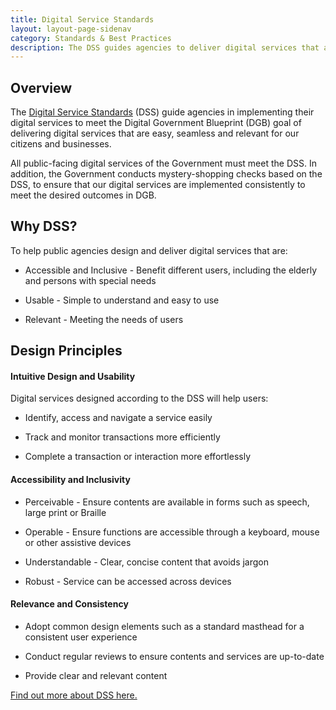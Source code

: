 ```yaml
---
title: Digital Service Standards
layout: layout-page-sidenav
category: Standards & Best Practices
description: The DSS guides agencies to deliver digital services that are easy, seamless and relevant for citizens and businesses
---
```


## Overview

The [Digital Service Standards](https://www.tech.gov.sg/digital-service-standards) (DSS) guide agencies in implementing their digital services to meet the Digital Government Blueprint (DGB) goal of delivering digital services that are easy, seamless and relevant for our citizens and businesses.

All public-facing digital services of the Government must meet the DSS. In addition, the Government conducts mystery-shopping checks based on the DSS, to ensure that our digital services are implemented consistently to meet the desired outcomes in DGB.

## Why DSS?

To help public agencies design and deliver digital services that are:

- Accessible and Inclusive - Benefit different users, including the elderly and persons with special needs

- Usable - Simple to understand and easy to use

- Relevant - Meeting the needs of users

## Design Principles

#### Intuitive Design and Usability

Digital services designed according to the DSS will help users:

- Identify, access and navigate a service easily

- Track and monitor transactions more efficiently

- Complete a transaction or interaction more effortlessly

#### Accessibility and Inclusivity

- Perceivable - Ensure contents are available in forms such as speech, large print or Braille

- Operable - Ensure functions are accessible through a keyboard, mouse or other assistive devices

- Understandable - Clear, concise content that avoids jargon

- Robust - Service can be accessed across devices

#### Relevance and Consistency

- Adopt common design elements such as a standard masthead for a consistent user experience

- Conduct regular reviews to ensure contents and services are up-to-date

- Provide clear and relevant content

[Find out more about DSS here.](https://www.tech.gov.sg/digital-service-standards/)
